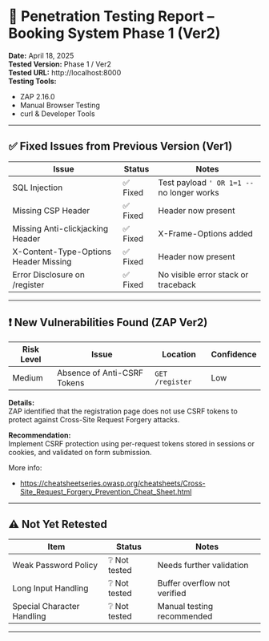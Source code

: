 # 🔐 Penetration Testing Report – Booking System Phase 1 (Ver2)

**Date:** April 18, 2025  
**Tested Version:** Phase 1 / Ver2  
**Tested URL:** http://localhost:8000  
**Testing Tools:**  
- ZAP 2.16.0  
- Manual Browser Testing  
- curl & Developer Tools

---

## ✅ Fixed Issues from Previous Version (Ver1)

| Issue                                   | Status     | Notes                                      |
|----------------------------------------|------------|--------------------------------------------|
| SQL Injection                          | ✅ Fixed   | Test payload `' OR 1=1 --` no longer works |
| Missing CSP Header                     | ✅ Fixed   | Header now present                         |
| Missing Anti-clickjacking Header       | ✅ Fixed   | X-Frame-Options added                      |
| X-Content-Type-Options Header Missing  | ✅ Fixed   | Header now present                         |
| Error Disclosure on /register          | ✅ Fixed   | No visible error stack or traceback        |

---

## ❗ New Vulnerabilities Found (ZAP Ver2)

| Risk Level | Issue                        | Location                    | Confidence |
|------------|------------------------------|-----------------------------|------------|
| Medium     | Absence of Anti-CSRF Tokens  | `GET /register`             | Low        |

**Details:**  
ZAP identified that the registration page does not use CSRF tokens to protect against Cross-Site Request Forgery attacks.

**Recommendation:**  
Implement CSRF protection using per-request tokens stored in sessions or cookies, and validated on form submission.

More info:  
- https://cheatsheetseries.owasp.org/cheatsheets/Cross-Site_Request_Forgery_Prevention_Cheat_Sheet.html

---

## ⚠️ Not Yet Retested

| Item                         | Status      | Notes                       |
|------------------------------|-------------|-----------------------------|
| Weak Password Policy         | ❔ Not tested | Needs further validation    |
| Long Input Handling          | ❔ Not tested | Buffer overflow not verified |
| Special Character Handling   | ❔ Not tested | Manual testing recommended  |

---
